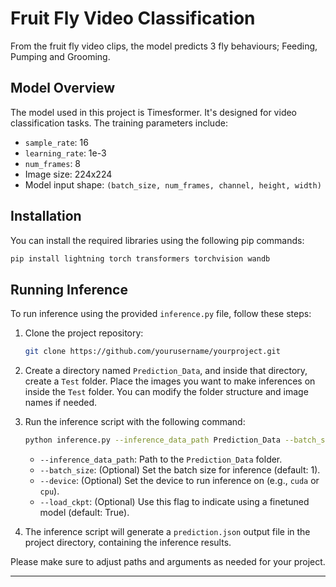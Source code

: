 # Fruit Fly Video Classification

From the fruit fly video clips, the model predicts 3 fly behaviours; Feeding, Pumping and Grooming.

## Model Overview

The model used in this project is Timesformer. It's designed for video classification tasks. The training parameters include:
- `sample_rate`: 16
- `learning_rate`: 1e-3
- `num_frames`: 8
- Image size: 224x224
- Model input shape: `(batch_size, num_frames, channel, height, width)`

## Installation

You can install the required libraries using the following pip commands:

```bash
pip install lightning torch transformers torchvision wandb
```

## Running Inference

To run inference using the provided `inference.py` file, follow these steps:

1. Clone the project repository:

    ```bash
    git clone https://github.com/yourusername/yourproject.git
    ```

2. Create a directory named `Prediction_Data`, and inside that directory, create a `Test` folder. Place the images you want to make inferences on inside the `Test` folder. You can modify the folder structure and image names if needed.

3. Run the inference script with the following command:

    ```bash
    python inference.py --inference_data_path Prediction_Data --batch_size 1 --device cuda --load_ckpt
    ```

   - `--inference_data_path`: Path to the `Prediction_Data` folder.
   - `--batch_size`: (Optional) Set the batch size for inference (default: 1).
   - `--device`: (Optional) Set the device to run inference on (e.g., `cuda` or `cpu`).
   - `--load_ckpt`: (Optional) Use this flag to indicate using a finetuned model (default: True).

4. The inference script will generate a `prediction.json` output file in the project directory, containing the inference results.

Please make sure to adjust paths and arguments as needed for your project.

---